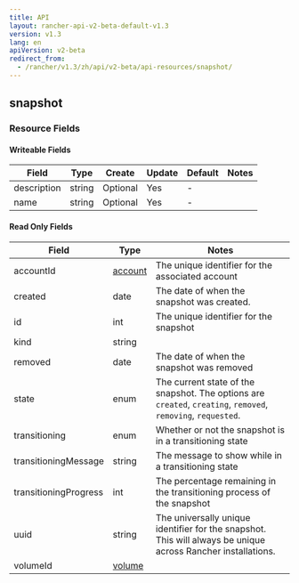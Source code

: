 ```yaml
---
title: API
layout: rancher-api-v2-beta-default-v1.3
version: v1.3
lang: en
apiVersion: v2-beta
redirect_from:
  - /rancher/v1.3/zh/api/v2-beta/api-resources/snapshot/
---
```


## snapshot



### Resource Fields

#### Writeable Fields

Field | Type | Create | Update | Default | Notes
---|---|---|---|---|---
description | string | Optional | Yes | - | 
name | string | Optional | Yes | - | 


#### Read Only Fields

Field | Type   | Notes
---|---|---
accountId | [account]({{site.baseurl}}/rancher/{{page.version}}/{{page.lang}}/api/{{page.apiVersion}}/api-resources/account/)  | The unique identifier for the associated account
created | date  | The date of when the snapshot was created.
id | int  | The unique identifier for the snapshot
kind | string  | 
removed | date  | The date of when the snapshot was removed
state | enum  | The current state of the snapshot. The options are `created`, `creating`, `removed`, `removing`, `requested`.
transitioning | enum  | Whether or not the snapshot is in a transitioning state
transitioningMessage | string  | The message to show while in a transitioning state
transitioningProgress | int  | The percentage remaining in the transitioning process of the snapshot
uuid | string  | The universally unique identifier for the snapshot. This will always be unique across Rancher installations.
volumeId | [volume]({{site.baseurl}}/rancher/{{page.version}}/{{page.lang}}/api/{{page.apiVersion}}/api-resources/volume/)  | 


<br>
